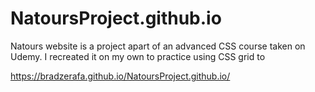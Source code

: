 # NatoursProject.github.io
Natours website is a project apart of an advanced CSS course taken on Udemy. I recreated it on my own to practice using CSS grid to 


https://bradzerafa.github.io/NatoursProject.github.io/

